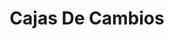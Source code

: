 ---
title: "Cajas De Cambios"
url: /santiago/cajas-de-cambios-avenida-10-de-julio/
shop: Autoteile
---